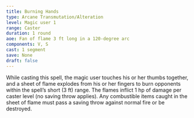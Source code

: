 ```yaml
---
title: Burning Hands
type: Arcane Transmutation/Alteration
level: Magic user 1
range: Caster
duration: 1 round 
aoe: Fan of flame 3 ft long in a 120-degree arc
components: V, S
cast: 1 segment
save: None
draft: false
---
```


While casting this spell, the magic user touches his or her thumbs together, and a sheet of flame explodes from his or her fingers to burn opponents within the spell’s short (3 ft) range. The flames inflict 1 hp of damage per caster level (no saving throw applies). Any combustible items caught in the sheet of flame must pass a saving throw against normal fire or be destroyed.